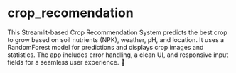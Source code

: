 # crop_recomendation
This Streamlit-based Crop Recommendation System predicts the best crop to grow based on soil nutrients (NPK), weather, pH, and location. It uses a RandomForest model for predictions and displays crop images and statistics. The app includes error handling, a clean UI, and responsive input fields for a seamless user experience. 🚀
